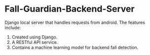 # Fall-Guardian-Backend-Server
Django local server that handles requests from android. The features include:
1. Created using Django.
2. A RESTful API service.
3. Contains a machine learning model for backend fall detection.
